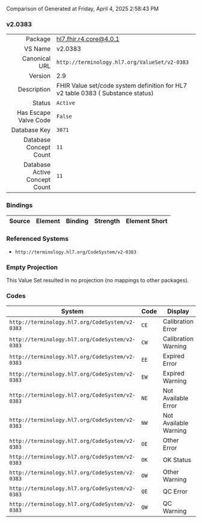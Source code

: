 Comparison of 
Generated at Friday, April 4, 2025 2:58:43 PM

### v2.0383

|      |     |
| ---: | --- |
| Package | hl7.fhir.r4.core@4.0.1 |
| VS Name | v2.0383 |
| Canonical URL | `http://terminology.hl7.org/ValueSet/v2-0383` |
| Version | 2.9 |
| Description | FHIR Value set/code system definition for HL7 v2 table 0383 ( Substance status) |
| Status | `Active` |
| Has Escape Valve Code | `False` |
| Database Key | `3071` |
| Database Concept Count | `11` |
| Database Active Concept Count | `11` |
### Bindings

| Source | Element | Binding | Strength | Element Short |
| ------ | ------- | ------- | -------- | ------------- |

### Referenced Systems

* `http://terminology.hl7.org/CodeSystem/v2-0383`
### Empty Projection

This Value Set resulted in no projection (no mappings to other packages).

### Codes

| System | Code | Display |
| ------ | ---- | ------- |
| `http://terminology.hl7.org/CodeSystem/v2-0383` | `CE` | Calibration Error |
| `http://terminology.hl7.org/CodeSystem/v2-0383` | `CW` | Calibration Warning |
| `http://terminology.hl7.org/CodeSystem/v2-0383` | `EE` | Expired Error |
| `http://terminology.hl7.org/CodeSystem/v2-0383` | `EW` | Expired Warning |
| `http://terminology.hl7.org/CodeSystem/v2-0383` | `NE` | Not Available Error |
| `http://terminology.hl7.org/CodeSystem/v2-0383` | `NW` | Not Available Warning |
| `http://terminology.hl7.org/CodeSystem/v2-0383` | `OE` | Other Error |
| `http://terminology.hl7.org/CodeSystem/v2-0383` | `OK` | OK Status |
| `http://terminology.hl7.org/CodeSystem/v2-0383` | `OW` | Other Warning |
| `http://terminology.hl7.org/CodeSystem/v2-0383` | `QE` | QC Error |
| `http://terminology.hl7.org/CodeSystem/v2-0383` | `QW` | QC Warning |
